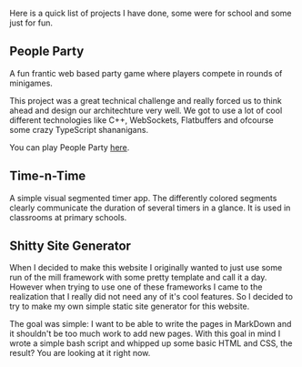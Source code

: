 Here is a quick list of projects I have done, some were for school and some 
just for fun.

## People Party
A fun frantic web based party game where players compete in rounds of 
minigames. 

This project was a great technical challenge and really forced us 
to think ahead and design our architechture very well. We got to use a lot of 
cool different technologies like C++, WebSockets, Flatbuffers and ofcourse some 
crazy TypeScript shananigans.

You can play People Party [here](https://peopleparty.nl).

## Time-n-Time
A simple visual segmented timer app. The differently colored segments clearly 
communicate the duration of several timers in a glance. It is used in classrooms 
at primary schools.

## Shitty Site Generator
When I decided to make this website I originally wanted to just use some run 
of the mill framework with some pretty template and call it a day. However when 
trying to use one of these frameworks I came to the realization that I really 
did not need any of it's cool features. So I decided to try to make my own 
simple static site generator for this website.

The goal was simple: I want to be able to write the pages in MarkDown and it 
shouldn't be too much work to add new pages. With this goal in mind I wrote a 
simple bash script and whipped up some basic HTML and CSS, the result? You are 
looking at it right now.
